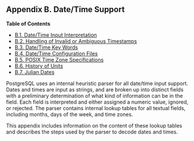 ## Appendix B. Date/Time Support

**Table of Contents**

- [B.1. Date/Time Input Interpretation](datetime-input-rules)
- [B.2. Handling of Invalid or Ambiguous Timestamps](datetime-invalid-input)
- [B.3. Date/Time Key Words](datetime-keywords)
- [B.4. Date/Time Configuration Files](datetime-config-files)
- [B.5. POSIX Time Zone Specifications](datetime-posix-timezone-specs)
- [B.6. History of Units](datetime-units-history)
- [B.7. Julian Dates](datetime-julian-dates)

PostgreSQL uses an internal heuristic parser for all date/time input support. Dates and times are input as strings, and are broken up into distinct fields with a preliminary determination of what kind of information can be in the field. Each field is interpreted and either assigned a numeric value, ignored, or rejected. The parser contains internal lookup tables for all textual fields, including months, days of the week, and time zones.

This appendix includes information on the content of these lookup tables and describes the steps used by the parser to decode dates and times.
